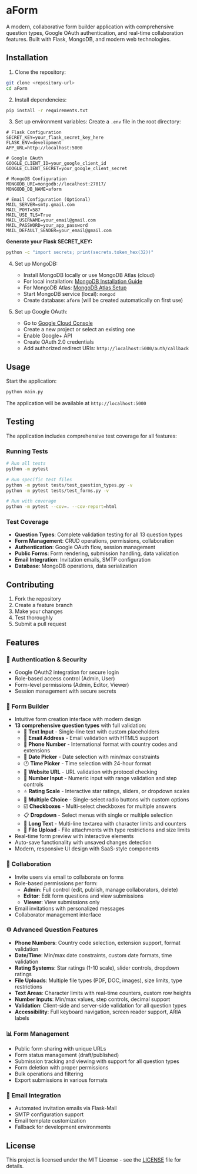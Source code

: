 # aForm

A modern, collaborative form builder application with comprehensive question types, Google OAuth authentication, and real-time collaboration features. Built with Flask, MongoDB, and modern web technologies.

## Installation

1. Clone the repository:
```bash
git clone <repository-url>
cd aForm
```

2. Install dependencies:
```bash
pip install -r requirements.txt
```

3. Set up environment variables:
Create a `.env` file in the root directory:
```env
# Flask Configuration
SECRET_KEY=your_flask_secret_key_here
FLASK_ENV=development
APP_URL=http://localhost:5000

# Google OAuth
GOOGLE_CLIENT_ID=your_google_client_id
GOOGLE_CLIENT_SECRET=your_google_client_secret

# MongoDB Configuration
MONGODB_URI=mongodb://localhost:27017/
MONGODB_DB_NAME=aform

# Email Configuration (Optional)
MAIL_SERVER=smtp.gmail.com
MAIL_PORT=587
MAIL_USE_TLS=True
MAIL_USERNAME=your_email@gmail.com
MAIL_PASSWORD=your_app_password
MAIL_DEFAULT_SENDER=your_email@gmail.com
```

   **Generate your Flask SECRET_KEY:**
   ```bash
   python -c "import secrets; print(secrets.token_hex(32))"
   ```

4. Set up MongoDB:
   - Install MongoDB locally or use MongoDB Atlas (cloud)
   - For local installation: [MongoDB Installation Guide](https://docs.mongodb.com/manual/installation/)
   - For MongoDB Atlas: [MongoDB Atlas Setup](https://docs.atlas.mongodb.com/getting-started/)
   - Start MongoDB service (local): `mongod`
   - Create database: `aform` (will be created automatically on first use)

5. Set up Google OAuth:
   - Go to [Google Cloud Console](https://console.cloud.google.com/)
   - Create a new project or select an existing one
   - Enable Google+ API
   - Create OAuth 2.0 credentials
   - Add authorized redirect URIs: `http://localhost:5000/auth/callback`

## Usage

Start the application:
```bash
python main.py
```

The application will be available at `http://localhost:5000`

## Testing

The application includes comprehensive test coverage for all features:

### Running Tests

```bash
# Run all tests
python -m pytest

# Run specific test files
python -m pytest tests/test_question_types.py -v
python -m pytest tests/test_forms.py -v

# Run with coverage
python -m pytest --cov=. --cov-report=html
```

### Test Coverage

- **Question Types**: Complete validation testing for all 13 question types
- **Form Management**: CRUD operations, permissions, collaboration
- **Authentication**: Google OAuth flow, session management
- **Public Forms**: Form rendering, submission handling, data validation
- **Email Integration**: Invitation emails, SMTP configuration
- **Database**: MongoDB operations, data serialization

## Contributing

1. Fork the repository
2. Create a feature branch
3. Make your changes
4. Test thoroughly
5. Submit a pull request

## Features

### 🔐 Authentication & Security
- Google OAuth2 integration for secure login
- Role-based access control (Admin, User)
- Form-level permissions (Admin, Editor, Viewer)
- Session management with secure secrets

### 📝 Form Builder
- Intuitive form creation interface with modern design
- **13 comprehensive question types** with full validation:
  - 📝 **Text Input** - Single-line text with custom placeholders
  - 📧 **Email Address** - Email validation with HTML5 support
  - 📱 **Phone Number** - International format with country codes and extensions
  - 📅 **Date Picker** - Date selection with min/max constraints
  - 🕐 **Time Picker** - Time selection with 24-hour format
  - 🔗 **Website URL** - URL validation with protocol checking
  - 🔢 **Number Input** - Numeric input with range validation and step controls
  - ⭐ **Rating Scale** - Interactive star ratings, sliders, or dropdown scales
  - 🔘 **Multiple Choice** - Single-select radio buttons with custom options
  - ☑️ **Checkboxes** - Multi-select checkboxes for multiple answers
  - 📋 **Dropdown** - Select menus with single or multiple selection
  - 📄 **Long Text** - Multi-line textarea with character limits and counters
  - 📎 **File Upload** - File attachments with type restrictions and size limits
- Real-time form preview with interactive elements
- Auto-save functionality with unsaved changes detection
- Modern, responsive UI design with SaaS-style components

### 👥 Collaboration
- Invite users via email to collaborate on forms
- Role-based permissions per form:
  - **Admin**: Full control (edit, publish, manage collaborators, delete)
  - **Editor**: Edit form questions and view submissions
  - **Viewer**: View submissions only
- Email invitations with personalized messages
- Collaborator management interface

### ⚙️ Advanced Question Features
- **Phone Numbers**: Country code selection, extension support, format validation
- **Date/Time**: Min/max date constraints, custom date formats, time validation
- **Rating Systems**: Star ratings (1-10 scale), slider controls, dropdown ratings
- **File Uploads**: Multiple file types (PDF, DOC, images), size limits, type restrictions
- **Text Areas**: Character limits with real-time counters, custom row heights
- **Number Inputs**: Min/max values, step controls, decimal support
- **Validation**: Client-side and server-side validation for all question types
- **Accessibility**: Full keyboard navigation, screen reader support, ARIA labels

### 📊 Form Management
- Public form sharing with unique URLs
- Form status management (draft/published)  
- Submission tracking and viewing with support for all question types
- Form deletion with proper permissions
- Bulk operations and filtering
- Export submissions in various formats

### 📧 Email Integration
- Automated invitation emails via Flask-Mail
- SMTP configuration support
- Email template customization
- Fallback for development environments

## License

This project is licensed under the MIT License - see the [LICENSE](LICENSE) file for details.